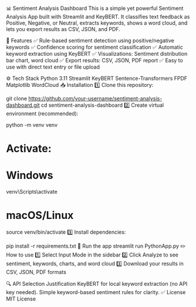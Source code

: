 📊 Sentiment Analysis Dashboard
This is a simple yet powerful Sentiment Analysis App built with Streamlit and KeyBERT. It classifies text feedback as Positive, Negative, or Neutral, extracts keywords, shows a word cloud, and lets you export results as CSV, JSON, and PDF.

🚀 Features
✅ Rule-based sentiment detection using positive/negative keywords
✅ Confidence scoring for sentiment classification
✅ Automatic keyword extraction using KeyBERT
✅ Visualizations: Sentiment distribution bar chart, word cloud
✅ Export results: CSV, JSON, PDF report
✅ Easy to use with direct text entry or file upload

⚙️ Tech Stack
Python 3.11
Streamlit
KeyBERT
Sentence-Transformers
FPDF
Matplotlib
WordCloud
📥 Installation
1️⃣ Clone this repository:

git clone https://github.com/your-username/sentiment-analysis-dashboard.git
cd sentiment-analysis-dashboard
2️⃣ Create virtual environment (recommended):

python -m venv venv
# Activate:
# Windows
venv\Scripts\activate
# macOS/Linux
source venv/bin/activate
3️⃣ Install dependencies:

pip install -r requirements.txt
🏃 Run the app
streamlit run PythonApp.py
✏️ How to use
1️⃣ Select Input Mode in the sidebar
2️⃣ Click Analyze to see sentiment, keywords, charts, and word cloud
3️⃣ Download your results in CSV, JSON, PDF formats

🔍 API Selection Justification
KeyBERT for local keyword extraction (no API key needed).
Simple keyword-based sentiment rules for clarity.
✅ License
MIT License
